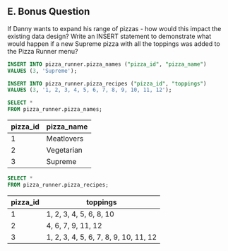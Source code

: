 ## E. Bonus Question

If Danny wants to expand his range of pizzas - how would this impact the existing data design? Write an INSERT statement to demonstrate what would happen if a new Supreme pizza with all the toppings was added to the Pizza Runner menu?
 ```sql  
INSERT INTO pizza_runner.pizza_names ("pizza_id", "pizza_name")
VALUES (3, 'Supreme');
```
```sql
INSERT INTO pizza_runner.pizza_recipes ("pizza_id", "toppings")
VALUES (3, '1, 2, 3, 4, 5, 6, 7, 8, 9, 10, 11, 12');
```
```sql
SELECT * 
FROM pizza_runner.pizza_names;
```
| pizza_id | pizza_name |
| -------- | ---------- |
| 1        | Meatlovers |
| 2        | Vegetarian |
| 3        | Supreme    |

```sql
SELECT * 
FROM pizza_runner.pizza_recipes;
```
| pizza_id | toppings                              |
| -------- | ------------------------------------- |
| 1        | 1, 2, 3, 4, 5, 6, 8, 10               |
| 2        | 4, 6, 7, 9, 11, 12                    |
| 3        | 1, 2, 3, 4, 5, 6, 7, 8, 9, 10, 11, 12 |
